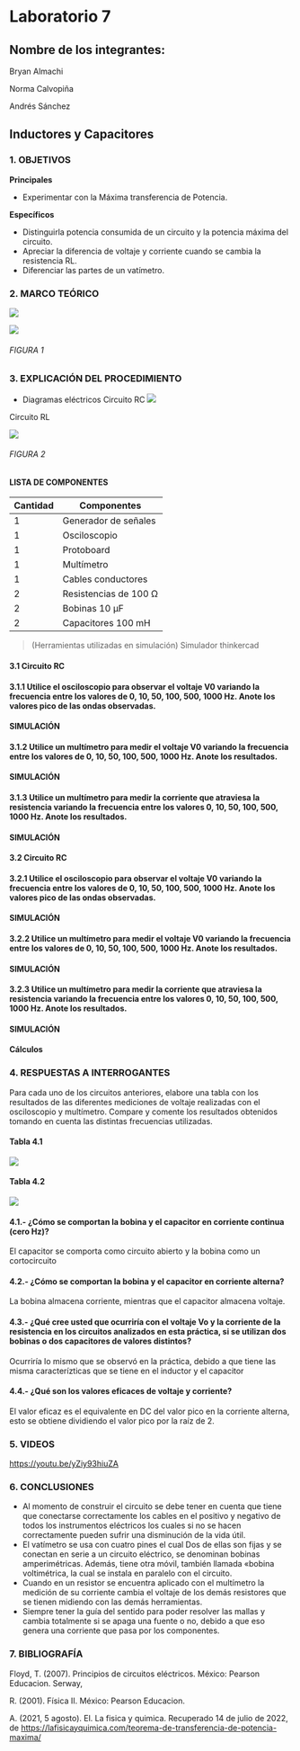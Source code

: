 # Laboratorio 7
## Nombre de los integrantes: 
Bryan Almachi

Norma Calvopiña

Andrés Sánchez

## Inductores y Capacitores
### 1.	OBJETIVOS

**Principales**

 - Experimentar con la Máxima transferencia de Potencia.

**Específicos**

- Distinguirla potencia consumida de un circuito y la potencia máxima del circuito.
- Apreciar la diferencia de voltaje y corriente cuando se cambia la resistencia RL.
- Diferenciar las partes de un vatímetro.


### 2.	MARCO TEÓRICO


![](https://github.com/SanchezMaiAndresSebastian/Laboratorio-5/blob/main/Fotos/11.png) 

![](https://unicrom.com/wp-content/uploads/valores_RMS_pico_promedio.png) 

###### _FIGURA 1_



 
### 3.	EXPLICACIÓN DEL PROCEDIMIENTO

- Diagramas eléctricos
Circuito RC 
![](https://github.com/SanchezMaiAndresSebastian/Laboratorio-5/blob/main/Fotos/2.png) 

Circuito RL 

![](https://github.com/SanchezMaiAndresSebastian/Laboratorio-5/blob/main/Fotos/4.png) 

###### _FIGURA 2_



####	LISTA DE COMPONENTES

| Cantidad | Componentes | 
| -------- | ----------- | 
| 1 | Generador de señales | 
| 1 | Osciloscopio |
| 1 | Protoboard |
| 1 | Multímetro |
| 1 | Cables conductores |
| 2 | Resistencias de 100 Ω |
| 2 | Bobinas 10 µF |
| 2 | Capacitores 100 mH |
 
> (Herramientas utilizadas en simulación) 
> Simulador thinkercad

#### 3.1 Circuito RC

#### 3.1.1 Utilice el osciloscopio para observar el voltaje V0 variando la frecuencia entre los valores de 0, 10, 50, 100, 500, 1000 Hz. Anote los valores pico de las ondas observadas.

#### SIMULACIÓN

#### 3.1.2 Utilice un multímetro para medir el voltaje V0 variando la frecuencia entre los valores de 0, 10, 50, 100, 500, 1000 Hz. Anote los resultados.

#### SIMULACIÓN

#### 3.1.3 Utilice un multímetro para medir la corriente que atraviesa la resistencia variando la frecuencia entre los valores 0, 10, 50, 100, 500, 1000 Hz. Anote los resultados.

#### SIMULACIÓN

#### 3.2 Circuito RC

#### 3.2.1 Utilice el osciloscopio para observar el voltaje V0 variando la frecuencia entre los valores de 0, 10, 50, 100, 500, 1000 Hz. Anote los valores pico de las ondas observadas.

#### SIMULACIÓN

#### 3.2.2 Utilice un multímetro para medir el voltaje V0 variando la frecuencia entre los valores de 0, 10, 50, 100, 500, 1000 Hz. Anote los resultados.

#### SIMULACIÓN

#### 3.2.3 Utilice un multímetro para medir la corriente que atraviesa la resistencia variando la frecuencia entre los valores 0, 10, 50, 100, 500, 1000 Hz. Anote los resultados.

#### SIMULACIÓN

#### Cálculos

 
### 4.	RESPUESTAS A INTERROGANTES
Para cada uno de los circuitos anteriores, elabore una tabla con los resultados de las diferentes mediciones de voltaje realizadas con el osciloscopio y multímetro. Compare y comente los resultados obtenidos tomando en cuenta las distintas frecuencias utilizadas.

#### Tabla 4.1

![](https://github.com/SanchezMaiAndresSebastian/Lab-7/blob/main/Fotos/14.png)

#### Tabla 4.2
![](https://github.com/SanchezMaiAndresSebastian/Lab-7/blob/main/Fotos/15.png)
#### 4.1.- ¿Cómo se comportan la bobina y el capacitor en corriente continua (cero Hz)?

El capacitor se comporta como circuito abierto y la bobina como un cortocircuito

#### 4.2.- ¿Cómo se comportan la bobina y el capacitor en corriente alterna?

La bobina almacena corriente, mientras que el capacitor almacena voltaje.

#### 4.3.- ¿Qué cree usted que ocurriría con el voltaje Vo y la corriente de la resistencia en los circuitos analizados en esta práctica, si se utilizan dos bobinas o dos capacitores de valores distintos?

Ocurriría lo mismo que se observó en la práctica, debido a que tiene las misma caracterízticas que se tiene en el inductor y el capacitor


#### 4.4.- ¿Qué son los valores eficaces de voltaje y corriente?

El valor eficaz es el equivalente en DC del valor pico en la corriente alterna, esto se obtiene dividiendo el valor pico por la raíz de 2.



### 5. VIDEOS

https://youtu.be/yZiy93hiuZA

### 6.	CONCLUSIONES

 - Al momento de construir el circuito se debe tener en cuenta que tiene que conectarse correctamente los cables en el positivo y negativo de todos los instrumentos eléctricos los cuales si no se hacen correctamente pueden sufrir una disminución de la vida útil.
 - El vatímetro se usa con cuatro pines el cual Dos de ellas son fijas y se conectan en serie a un circuito eléctrico, se denominan bobinas amperimétricas. Además, tiene otra móvil, también llamada «bobina voltimétrica, la cual se instala en paralelo con el circuito.
 - Cuando en un resistor se encuentra aplicado con el multímetro la medición de su corriente cambia el voltaje de los demás resistores que se tienen midiendo con las demás herramientas.
 - Siempre tener la guía del sentido para poder resolver las mallas y cambia totalmente si se apaga una fuente o no, debido a que eso genera una corriente que pasa por los componentes.
 

### 7.	BIBLIOGRAFÍA

Floyd, T. (2007). Principios de circuitos eléctricos. México: Pearson Educacion. Serway,

R. (2001). Física II. México: Pearson Educacion.

A. (2021, 5 agosto). El. La fisica y quimica. Recuperado 14 de julio de 2022, de https://lafisicayquimica.com/teorema-de-transferencia-de-potencia-maxima/
